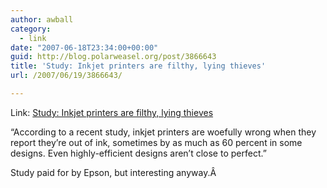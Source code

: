 ```yaml
---
author: awball
category:
  - link
date: "2007-06-18T23:34:00+00:00"
guid: http://blog.polarweasel.org/post/3866643
title: 'Study: Inkjet printers are filthy, lying thieves'
url: /2007/06/19/3866643/

---
```

Link: [Study: Inkjet printers are filthy, lying thieves](http://feeds.arstechnica.com/~r/arstechnica/BAaf/~3/125985441/20070618-study-inkjet-printers-are-filthy-lying-thieves.html)

“According to a recent study, inkjet printers are woefully wrong when they report they’re out of ink, sometimes by as much as 60 percent in some designs. Even highly-efficient designs aren’t close to perfect.”

Study paid for by Epson, but interesting anyway.Â
